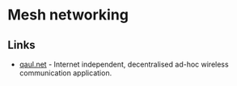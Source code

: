 # Mesh networking

## Links

* [qaul.net](https://github.com/qaul/qaul.net) - Internet independent, decentralised ad-hoc wireless communication application.

